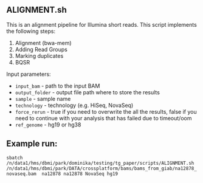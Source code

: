 ## ALIGNMENT.sh 

This is an alignment pipeline for Illumina short reads.
This script implements the following steps:

1. Alignment (bwa-mem)
2. Adding Read Groups
3. Marking duplicates
4. BQSR


Input parameters:
- `input_bam` - path to the input BAM
- `output_folder` - output file path where to store the results
- `sample` - sample name
- `technology` - technology (e.g. HiSeq, NovaSeq)
- `force_rerun` - true if you need to overwrite the all the results, false if you need to continue with your analysis that has failed due to timeout/oom 
- `ref_genome` - hg19 or hg38 

## Example run: 
``` sbatch  /n/data1/hms/dbmi/park/dominika/testing/tg_paper/scripts/ALIGNMENT.sh /n/data1/hms/dbmi/park/DATA/crossplatform/bams/bams_from_giab/na12878_novaseq.bam  na12878 na12878 NovaSeq hg19  ```




